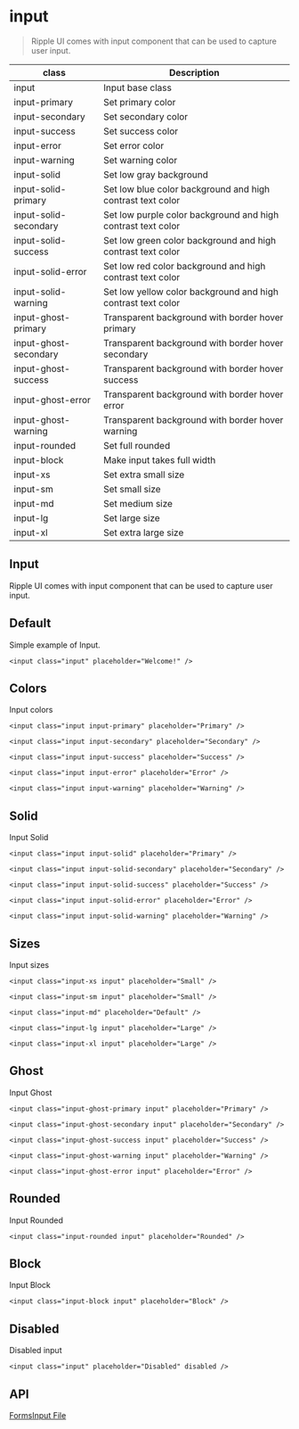 # input

> Ripple UI comes with input component that can be used to capture user input.

| class                 | Description                                                  |
| --------------------- | ------------------------------------------------------------ |
| input                 | Input base class                                             |
| input-primary         | Set primary color                                            |
| input-secondary       | Set secondary color                                          |
| input-success         | Set success color                                            |
| input-error           | Set error color                                              |
| input-warning         | Set warning color                                            |
| input-solid           | Set low gray background                                      |
| input-solid-primary   | Set low blue color background and high contrast text color   |
| input-solid-secondary | Set low purple color background and high contrast text color |
| input-solid-success   | Set low green color background and high contrast text color  |
| input-solid-error     | Set low red color background and high contrast text color    |
| input-solid-warning   | Set low yellow color background and high contrast text color |
| input-ghost-primary   | Transparent background with border hover primary             |
| input-ghost-secondary | Transparent background with border hover secondary           |
| input-ghost-success   | Transparent background with border hover success             |
| input-ghost-error     | Transparent background with border hover error               |
| input-ghost-warning   | Transparent background with border hover warning             |
| input-rounded         | Set full rounded                                             |
| input-block           | Make input takes full width                                  |
| input-xs              | Set extra small size                                         |
| input-sm              | Set small size                                               |
| input-md              | Set medium size                                              |
| input-lg              | Set large size                                               |
| input-xl              | Set extra large size                                         |

## Input

Ripple UI comes with input component that can be used to capture user input.

## [​](#default)Default

Simple example of Input.

    <input class="input" placeholder="Welcome!" />

## [​](#colors)Colors

Input colors

    <input class="input input-primary" placeholder="Primary" />

    <input class="input input-secondary" placeholder="Secondary" />

    <input class="input input-success" placeholder="Success" />

    <input class="input input-error" placeholder="Error" />

    <input class="input input-warning" placeholder="Warning" />

## [​](#solid)Solid

Input Solid

    <input class="input input-solid" placeholder="Primary" />

    <input class="input input-solid-secondary" placeholder="Secondary" />

    <input class="input input-solid-success" placeholder="Success" />

    <input class="input input-solid-error" placeholder="Error" />

    <input class="input input-solid-warning" placeholder="Warning" />

## [​](#sizes)Sizes

Input sizes

    <input class="input-xs input" placeholder="Small" />

    <input class="input-sm input" placeholder="Small" />

    <input class="input-md" placeholder="Default" />

    <input class="input-lg input" placeholder="Large" />

    <input class="input-xl input" placeholder="Large" />

## [​](#ghost)Ghost

Input Ghost

    <input class="input-ghost-primary input" placeholder="Primary" />

    <input class="input-ghost-secondary input" placeholder="Secondary" />

    <input class="input-ghost-success input" placeholder="Success" />

    <input class="input-ghost-warning input" placeholder="Warning" />

    <input class="input-ghost-error input" placeholder="Error" />

## [​](#rounded)Rounded

Input Rounded

    <input class="input-rounded input" placeholder="Rounded" />

## [​](#block)Block

Input Block

    <input class="input-block input" placeholder="Block" />

## [​](#disabled)Disabled

Disabled input

    <input class="input" placeholder="Disabled" disabled />

## [​](#api)API

[Forms](/docs/components/forms)[Input File](/docs/components/input-file)
